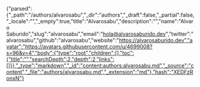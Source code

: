 {"parsed":{"_path":"/authors/alvarosabu","_dir":"authors","_draft":false,"_partial":false,"_locale":"","_empty":true,"title":"Alvarosabu","description":"","name":"Alvaro Saburido","slug":"alvarosabu","email":"hola@alvarosaburido.dev","twitter":"alvarosabu","github":"alvarosabu","website":"https://alvarosaburido.dev","avatar":"https://avatars.githubusercontent.com/u/4699008?s=96&v=4","body":{"type":"root","children":[],"toc":{"title":"","searchDepth":2,"depth":2,"links":[]}},"_type":"markdown","_id":"content:authors:alvarosabu.md","_source":"content","_file":"authors/alvarosabu.md","_extension":"md"},"hash":"XEDFzRonxN"}